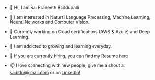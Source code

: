 - 👋 Hi, I am Sai Praneeth Boddupalli
- 👀 I am interested in Natural Language Processing, Machine Learning, Neural Networks and Computer Vision.

- 🌱 Currently working on Cloud certifications (AWS & Azure) and Deep Learning.
- 💞️ I am addicted to growing and learning everyday.
- 🔎 If you are currently hiring, you can find my [Resume here](https://drive.google.com/file/d/1VFXo7XTq1smDFBK2xnaUoEQB7zJuGj_I/view?usp=drive_link)
- 📫 I love connecting with new people, give me a shout at saibdp@gmail.com or on [LinkedIn!](https://www.linkedin.com/in/sai-praneeth-boddupalli/)


<!---
saibdp/saibdp is a ✨ special ✨ repository because its `README.md` (this file) appears on your GitHub profile.
You can click the Preview link to take a look at your changes.
--->
